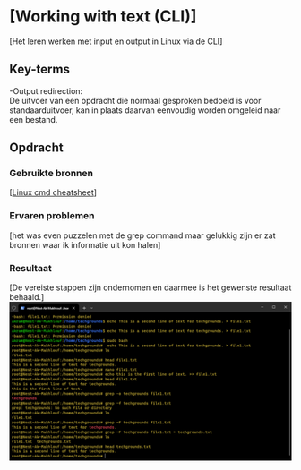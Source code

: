 # [Working with text (CLI)]

[Het leren werken met input en output in Linux via de CLI]

## Key-terms

-Output redirection:  
De uitvoer van een opdracht die normaal gesproken bedoeld is voor standaarduitvoer, kan in plaats daarvan eenvoudig worden omgeleid naar een bestand.

## Opdracht

### Gebruikte bronnen

[[Linux cmd cheatsheet](https://cheatography.com/davechild/cheat-sheets/linux-command-line/)]

### Ervaren problemen

[het was even puzzelen met de grep command maar gelukkig zijn er zat bronnen waar ik informatie uit kon halen]

### Resultaat

[De vereiste stappen zijn ondernomen en daarmee is het gewenste resultaat behaald.]
![schermafbeelding](/00_includes/Week-1-img/WorkingWithTextCLI.png)
